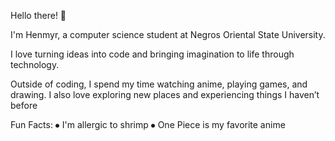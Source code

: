 Hello there! 👋


I'm Henmyr, a computer science student at Negros Oriental State University.

I love turning ideas into code and bringing imagination to life through technology.

Outside of coding, I spend my time watching anime, playing games, and drawing. I also love exploring new places and experiencing things I haven’t before

Fun Facts:
⦁	I'm allergic to shrimp
⦁	One Piece is my favorite anime

